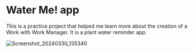 Water Me! app
=======================================

This is a practice project that helped me learn more about the creation of a Work with Work Manager. It is a plant water reminder app.

![Screenshot_20240330_135340](https://github.com/NickSidiropoulos/Waterme-WorkManager/assets/12250619/2bf413bf-30ee-4747-9e82-571da39bce2d)
